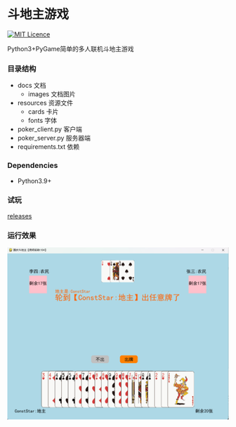 # 斗地主游戏

[![MIT Licence](https://badges.frapsoft.com/os/mit/mit.svg?v=103)](LICENSE)  

 

Python3+PyGame简单的多人联机斗地主游戏



### 目录结构

- docs 文档
  - images 文档图片
- resources 资源文件
  - cards 卡片
  - fonts 字体
- poker_client.py 客户端
- poker_server.py 服务器端
- requirements.txt 依赖



### Dependencies

- Python3.9+

### 试玩
[releases](releases)  

### 运行效果

![界面](docs/images/gui.png)
